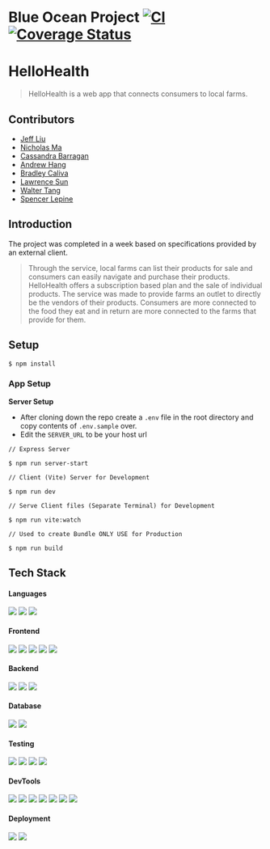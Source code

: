 # Blue Ocean Project [![CI](https://github.com/Blue-Ocean-Team-1/HelloHealth/actions/workflows/main.yml/badge.svg?branch=main)](https://github.com/Blue-Ocean-Team-1/HelloHealth/actions/workflows/main.yml) [![Coverage Status](https://coveralls.io/repos/github/Blue-Ocean-Team-1/HelloHealth/badge.svg?branch=main)](https://coveralls.io/github/Blue-Ocean-Team-1/HelloHealth?branch=main)

# HelloHealth

> HelloHealth is a web app that connects consumers to local farms.

 ## Contributors
 - [Jeff Liu](https://github.com/theycallmejeff)
 - [Nicholas Ma](https://github.com/nicholaswma)
 - [Cassandra Barragan](https://github.com/cassbarragan)
 - [Andrew Hang](https://github.com/DrewHang)
 - [Bradley Caliva](https://github.com/bcaliva21)
 - [Lawrence Sun](https://github.com/lawsun03)
 - [Walter Tang](https://github.com/WalterT-MK)
 - [Spencer Lepine](https://github.com/spencerlepine)

## Introduction

The project was completed in a week based on specifications provided by an external client.

> Through the service, local farms can list their products for sale and consumers can easily navigate and purchase their products. HelloHealth offers a subscription based plan and the sale of individual products. The service was made to provide farms an outlet to directly be the vendors of their products. Consumers are more connected to the food they eat and in return are more connected to the farms that provide for them.

## Setup

```
$ npm install

```

### App Setup

**Server Setup**

- After cloning down the repo create a `.env` file in the root directory and copy contents of `.env.sample` over.
- Edit the `SERVER_URL` to be your host url

```
// Express Server

$ npm run server-start

// Client (Vite) Server for Development

$ npm run dev

// Serve Client files (Separate Terminal) for Development

$ npm run vite:watch

// Used to create Bundle ONLY USE for Production

$ npm run build

```

## Tech Stack

#### Languages
<div>
  <img src="https://img.shields.io/badge/HTML5-E34F26?style=for-the-badge&logo=html5&logoColor=white" />
  <img src="https://img.shields.io/badge/CSS3-1572B6?style=for-the-badge&logo=css3&logoColor=white" />
  <img src="https://img.shields.io/badge/JavaScript-323330?style=for-the-badge&logo=javascript&logoColor=F7DF1E" />
</div>

#### Frontend
<div>
  <img src="https://img.shields.io/badge/React-20232A?style=for-the-badge&logo=react&logoColor=61DAFB"/>
  <img src="https://img.shields.io/badge/Material--UI-0081CB?style=for-the-badge&logo=material-ui&logoColor=white"/>
  <img src="https://img.shields.io/badge/firebase-ffca28?style=for-the-badge&logo=firebase&logoColor=black"/>
  <img src="https://img.shields.io/badge/React_Router-CA4245?style=for-the-badge&logo=react-router&logoColor=white" />
  <img src="https://img.shields.io/badge/axios-5a29e4?style=for-the-badge&logo=axios&logoColor=white" />
</div>

#### Backend
<div>
  <img src="https://img.shields.io/badge/Express.js-000000?style=for-the-badge&logo=express&logoColor=white"/>
  <img src="https://img.shields.io/badge/npm-CB3837?style=for-the-badge&logo=npm&logoColor=white"/>
  <img src="https://img.shields.io/badge/Node.js-339933?style=for-the-badge&logo=nodedotjs&logoColor=white"/>
</div>

#### Database
<div>
  <img src="https://img.shields.io/badge/PostgreSQL-316192?style=for-the-badge&logo=postgresql&logoColor=white"/>
  <img src="https://img.shields.io/badge/sequelize-52B0E7?style=for-the-badge&logo=sequelize&logoColor=white" />
</div>

#### Testing
<div>
  <img src="https://img.shields.io/badge/Jest-C21325?style=for-the-badge&logo=jest&logoColor=white"/>
  <img src="https://img.shields.io/badge/chai-A30701?style=for-the-badge&logo=chai&logoColor=white" />
  <img src="https://img.shields.io/badge/supertest-3178C6?style=for-the-badge&logoColor=white" />
  <img src="https://img.shields.io/badge/sinon-96bb99?style=for-the-badge&logoColor=white" />
</div>

#### DevTools
<div>
  <img src="https://img.shields.io/badge/eslint-3A33D1?style=for-the-badge&logo=eslint&logoColor=white"/>
  <img src="https://img.shields.io/badge/Vite-B73BFE?style=for-the-badge&logo=vite&logoColor=FFD62E" />
  <img src="https://img.shields.io/badge/Postman-FF6C37?style=for-the-badge&logo=Postman&logoColor=white" />
  <img src="https://img.shields.io/badge/Visual_Studio_Code-0078D4?style=for-the-badge&logo=visual%20studio%20code&logoColor=white" />
  <img src="https://img.shields.io/badge/Figma-F24E1E?style=for-the-badge&logo=figma&logoColor=white" />
  <img src="https://img.shields.io/badge/prettier-1A2C34?style=for-the-badge&logo=prettier&logoColor=F7BA3E" />
  <img src="https://img.shields.io/badge/husky-FF9E0F?style=for-the-badge&logoColor=white" />
</div>

#### Deployment
<div>
  <img src="https://img.shields.io/badge/Amazon AWS-FF9900?style=for-the-badge&logo=amazonaws&logoColor=white" />
  <img src="https://img.shields.io/badge/circleci-343434?style=for-the-badge&logo=circleci&logoColor=white" />
</div>

